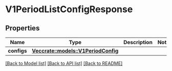 # V1PeriodListConfigResponse

## Properties

Name | Type | Description | Notes
------------ | ------------- | ------------- | -------------
**configs** | [**Vec<crate::models::V1PeriodConfig>**](v1.Config.md) |  | 

[[Back to Model list]](../README.md#documentation-for-models) [[Back to API list]](../README.md#documentation-for-api-endpoints) [[Back to README]](../README.md)


